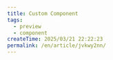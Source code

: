 ```yaml
---
title: Custom Component
tags:
  - preview
  - component
createTime: 2025/03/21 22:22:23
permalink: /en/article/jvkwy2nn/
---
```


<CustomComponent />
